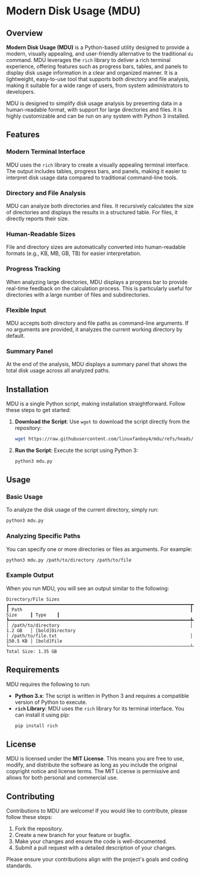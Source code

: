 # Modern Disk Usage (MDU)

## Overview

**Modern Disk Usage (MDU)** is a Python-based utility designed to provide a modern, visually appealing, and user-friendly alternative to the traditional `du` command. MDU leverages the `rich` library to deliver a rich terminal experience, offering features such as progress bars, tables, and panels to display disk usage information in a clear and organized manner. It is a lightweight, easy-to-use tool that supports both directory and file analysis, making it suitable for a wide range of users, from system administrators to developers.

MDU is designed to simplify disk usage analysis by presenting data in a human-readable format, with support for large directories and files. It is highly customizable and can be run on any system with Python 3 installed.

## Features

### Modern Terminal Interface
MDU uses the `rich` library to create a visually appealing terminal interface. The output includes tables, progress bars, and panels, making it easier to interpret disk usage data compared to traditional command-line tools.

### Directory and File Analysis
MDU can analyze both directories and files. It recursively calculates the size of directories and displays the results in a structured table. For files, it directly reports their size.

### Human-Readable Sizes
File and directory sizes are automatically converted into human-readable formats (e.g., KB, MB, GB, TB) for easier interpretation.

### Progress Tracking
When analyzing large directories, MDU displays a progress bar to provide real-time feedback on the calculation process. This is particularly useful for directories with a large number of files and subdirectories.

### Flexible Input
MDU accepts both directory and file paths as command-line arguments. If no arguments are provided, it analyzes the current working directory by default.

### Summary Panel
At the end of the analysis, MDU displays a summary panel that shows the total disk usage across all analyzed paths.

## Installation

MDU is a single Python script, making installation straightforward. Follow these steps to get started:

1. **Download the Script**:
   Use `wget` to download the script directly from the repository:
   ```bash
   wget https://raw.githubusercontent.com/linuxfanboy4/mdu/refs/heads/main/mdu.py
   ```

2. **Run the Script**:
   Execute the script using Python 3:
   ```bash
   python3 mdu.py
   ```

## Usage

### Basic Usage
To analyze the disk usage of the current directory, simply run:
```bash
python3 mdu.py
```

### Analyzing Specific Paths
You can specify one or more directories or files as arguments. For example:
```bash
python3 mdu.py /path/to/directory /path/to/file
```

### Example Output
When you run MDU, you will see an output similar to the following:
```
Directory/File Sizes
┏━━━━━━━━━━━━━━━━━━━━━━━━━━━━━━━━━━━━━━━━━━━━━━━━━━━━━━━━━━━━━━━━━━━━┳━━━━━━━━━━┳━━━━━━━━━┓
┃ Path                                                               ┃ Size     ┃ Type    ┃
┡━━━━━━━━━━━━━━━━━━━━━━━━━━━━━━━━━━━━━━━━━━━━━━━━━━━━━━━━━━━━━━━━━━━━╇━━━━━━━━━━╇━━━━━━━━━┩
│ /path/to/directory                                                 │ 1.2 GB   │ [bold]Directory
│ /path/to/file.txt                                                  │ 150.5 KB │ [bold]File
└────────────────────────────────────────────────────────────────────┴──────────┴─────────┘
Total Size: 1.35 GB
```

## Requirements

MDU requires the following to run:
- **Python 3.x**: The script is written in Python 3 and requires a compatible version of Python to execute.
- **`rich` Library**: MDU uses the `rich` library for its terminal interface. You can install it using pip:
  ```bash
  pip install rich
  ```

## License

MDU is licensed under the **MIT License**. This means you are free to use, modify, and distribute the software as long as you include the original copyright notice and license terms. The MIT License is permissive and allows for both personal and commercial use.

## Contributing

Contributions to MDU are welcome! If you would like to contribute, please follow these steps:
1. Fork the repository.
2. Create a new branch for your feature or bugfix.
3. Make your changes and ensure the code is well-documented.
4. Submit a pull request with a detailed description of your changes.

Please ensure your contributions align with the project's goals and coding standards.
